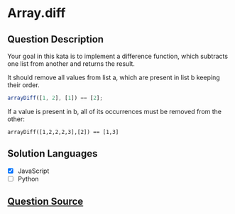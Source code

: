 # Array.diff

## Question Description

Your goal in this kata is to implement a difference function, which subtracts one list from another and returns the result.

It should remove all values from list a, which are present in list b keeping their order.

```js
arrayDiff([1, 2], [1]) == [2];
```

If a value is present in b, all of its occurrences must be removed from the other:

```
arrayDiff([1,2,2,2,3],[2]) == [1,3]
```

## Solution Languages

- [x] JavaScript
- [ ] Python

## [Question Source](https://www.codewars.com/kata/523f5d21c841566fde000009)

```

```
